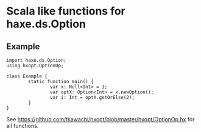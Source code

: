 # Scala like functions for haxe.ds.Option

## Example

    import haxe.ds.Option;
    using hxopt.OptionOp;
    
    class Example {
            static function main() {
                    var x: Null<Int> = 1;
                    var optX: Option<Int> = x.newOption();
                    var i: Int = optX.getOrElse(2);
            }
    }

See https://github.com/tkawachi/hxopt/blob/master/hxopt/OptionOp.hx for all functions.

